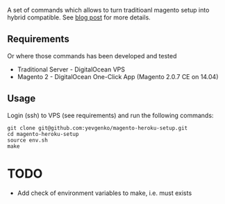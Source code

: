 A set of commands which allows to turn traditioanl magento setup into hybrid
compatible. See [blog post](http://www.beardedhacker.com/blog/2016/07/11/implementing-hybrid-hosting-model/) for more details.

## Requirements

Or where those commands has been developed and tested

* Traditional Server - DigitalOcean VPS
* Magento 2 - DigitalOcean One-Click App (Magento 2.0.7 CE on 14.04)

## Usage

Login (ssh) to VPS (see requirements) and run the following commands:

    git clone git@github.com:yevgenko/magento-heroku-setup.git
    cd magento-heroku-setup
    source env.sh
    make

# TODO

* Add check of environment variables to make, i.e. must exists
